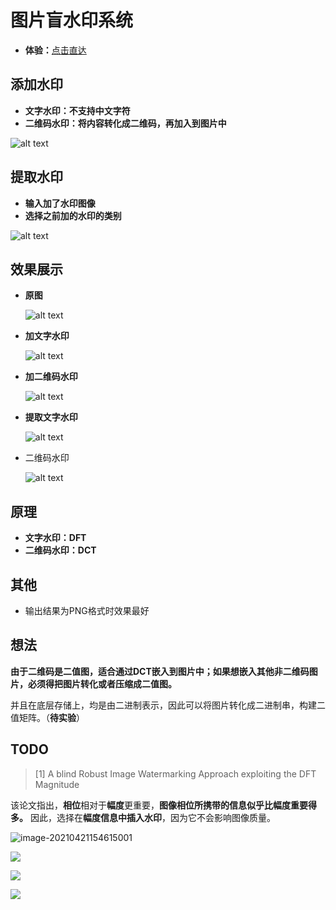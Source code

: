 # 图片盲水印系统

*  **体验：**[点击直达](http://layui.pearadmin.com)  

## 添加水印

* **文字水印：不支持中文字符**
* **二维码水印：将内容转化成二维码，再加入到图片中**

![alt text](docs/1.jpg)

## 提取水印

* **输入加了水印图像**
* **选择之前加的水印的类别**

![alt text](docs/2.jpg)

## 效果展示

* **原图**

  ![alt text](docs/source.jpg)

* **加文字水印**

  ![alt text](docs/embed1.png)

* **加二维码水印**

  ![alt text](docs/embed2.png)

* **提取文字水印**

  ![alt text](docs/extract.png)

* 二维码水印

  ![alt text](docs/extract1.png)

## 原理

* **文字水印：DFT**   
* **二维码水印：DCT**

## 其他

* 输出结果为PNG格式时效果最好

## 想法

**由于二维码是二值图，适合通过DCT嵌入到图片中；如果想嵌入其他非二维码图片，必须得把图片转化或者压缩成二值图。**

并且在底层存储上，均是由二进制表示，因此可以将图片转化成二进制串，构建二值矩阵。（**待实验**）

## TODO

> [1] A blind Robust Image Watermarking Approach exploiting the DFT Magnitude

该论文指出，**相位**相对于**幅度**更重要，**图像相位所携带的信息似乎比幅度重要得多。** 因此，选择在**幅度信息中插入水印**，因为它不会影响图像质量。

![image-20210421154615001](docs/3.png)

![](docs/4.jpg)

![](docs/5.jpg)

![](docs/6.jpg)